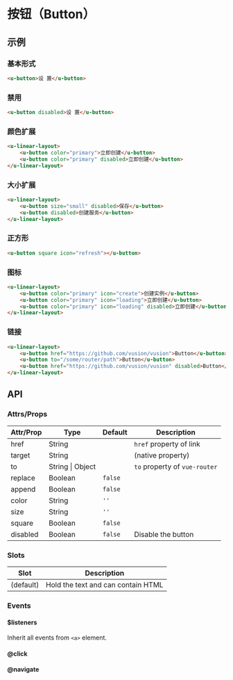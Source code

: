 # 按钮（Button）

## 示例
### 基本形式

``` html
<u-button>设 置</u-button>
```

### 禁用

``` html
<u-button disabled>设 置</u-button>
```

### 颜色扩展

``` html
<u-linear-layout>
    <u-button color="primary">立即创建</u-button>
    <u-button color="primary" disabled>立即创建</u-button>
</u-linear-layout>
```

### 大小扩展

``` html
<u-linear-layout>
    <u-button size="small" disabled>保存</u-button>
    <u-button disabled>创建服务</u-button>
</u-linear-layout>
```

### 正方形

``` html
<u-button square icon="refresh"></u-button>
```

### 图标

``` html
<u-linear-layout>
    <u-button color="primary" icon="create">创建实例</u-button>
    <u-button color="primary" icon="loading">立即创建</u-button>
    <u-button color="primary" icon="loading" disabled>立即创建</u-button>
</u-linear-layout>
```

### 链接

``` html
<u-linear-layout>
    <u-button href="https://github.com/vusion/vusion">Button</u-button>
    <u-button to="/some/router/path">Button</u-button>
    <u-button href="https://github.com/vusion/vusion" disabled>Button</u-button>
</u-linear-layout>
```

## API
### Attrs/Props

| Attr/Prop | Type | Default | Description |
| --------- | ---- | ------- | ----------- |
| href | String |  | `href` property of link |
| target | String |  | (native property) |
| to | String \| Object |  | `to` property of `vue-router` |
| replace | Boolean | `false` | |
| append | Boolean | `false` | |
| color | String | `''` | |
| size | String | `''` | |
| square | Boolean | `false` | |
| disabled | Boolean | `false` | Disable the button |

### Slots

| Slot | Description |
| ---- | ----------- |
| (default) | Hold the text and can contain HTML |

### Events

#### $listeners

Inherit all events from `<a>` element.

#### @click

#### @navigate
